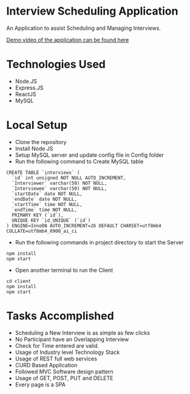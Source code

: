 # Interview Scheduling Application
An Application to assist Scheduling and Managing Interviews.

[Demo video of the application can be found here](https://bit.ly/320oFvA)

# Technologies Used
- Node.JS
- Express.JS
- ReactJS
- MySQL

# Local Setup
- Clone the repository
- Install Node JS
- Setup MySQL server and update config file in Config folder
- Run the following command to Create MySQL table
```
CREATE TABLE `interviews` (
  `id` int unsigned NOT NULL AUTO_INCREMENT,
  `Interviewer` varchar(50) NOT NULL,
  `Interviewee` varchar(50) NOT NULL,
  `startDate` date NOT NULL,
  `endDate` date NOT NULL,
  `startTime` time NOT NULL,
  `endTime` time NOT NULL,
  PRIMARY KEY (`id`),
  UNIQUE KEY `id_UNIQUE` (`id`)
) ENGINE=InnoDB AUTO_INCREMENT=26 DEFAULT CHARSET=utf8mb4 COLLATE=utf8mb4_0900_ai_ci
```
- Run the following commands in project directory to start the Server
```
npm install
npm start
```
- Open another terminal to run the Client
```
cd client
npm install
npm start
```

# Tasks Accomplished
- Scheduling a New Interview is as simple as few clicks
- No Participant have an Overlapping Interview
- Check for Time entered are valid.
- Usage of Industry level Technology Stack
- Usage of REST full web services
- CURD Based Application
- Followed MVC Software design pattern
- Usage of GET, POST, PUT and DELETE
- Every page is a SPA
